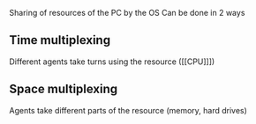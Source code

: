 Sharing of resources of the PC by the OS
Can be done in 2 ways
## Time multiplexing
Different agents take turns using the resource ([[CPU]]])
## Space multiplexing
Agents take different parts of the resource (memory, hard drives)

